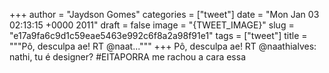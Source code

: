 
+++
author = "Jaydson Gomes"
categories = ["tweet"]
date = "Mon Jan 03 02:13:15 +0000 2011"
draft = false
image = "{TWEET_IMAGE}"
slug = "e17a9fa6c9d1c59eae5463e992c6f8a2a98f91e1"
tags = ["tweet"]
title = """Pô, desculpa ae! RT @naat..."""
+++
Pô, desculpa ae! RT @naathialves: nathi, tu é designer? #EITAPORRA me rachou a cara essa
